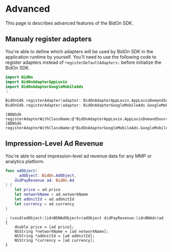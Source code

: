 # Advanced

This page is describes advanced features of the BidOn SDK.

## Manualy register adapters

You're able to define which adapters will be used by BidOn SDK in the application runtime by yourself. You'll need to use the following code to register adapters instead of `registerDefaultAdapters:` before initialize the BidOn SDK.

```swift
import BidOn
import BidOnAdapterAppLovin
import BidOnAdapterGoogleMobileAds 
⋮

BidOnSdk.registerAdapter(adapter: BidOnAdapterAppLovin.AppLovinDemandSourceAdapter())
BidOnSdk.registerAdapter(adapter: BidOnAdapterGoogleMobileAds.GoogleMobileAdsDemandSourceAdapter())
```

```obj-c
[BDNSdk registerAdapterWithClassName:@"BidOnAdapterAppLovin.AppLovinDemandSourceAdapter"];
[BDNSdk registerAdapterWithClassName:@"BidOnAdapterGoogleMobileAds.GoogleMobileAdsDemandSourceAdapter"];
```

## Impression-Level Ad Revenue

You're able to send impression-level ad revenue data for any MMP or analytics platform. 

```swift
func adObject(
    _ adObject: BidOn.AdObject,
    didPayRevenue ad: BidOn.Ad
) {
    let price = ad.price
    let networkName = ad.networkName
    let adUnitId = ad.adUnitId
    let currency = ad.currency
}
```

```objc
- (void)adObject:(id<BDNAdObject>)adObject didPayRevenue:(id<BNAd>)ad {
    double price = [ad price];
    NSString *networkName = [ad networkName];
    NSString *adUnitId = [ad adUnitId];
    NSString *currency = [ad currency];
}
```